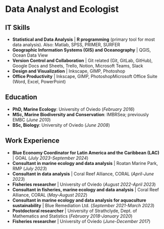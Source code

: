 # Data Analyst and Ecologist

## IT Skills

- **Statistical and Data Analysis** | **R programming** (primary tool for most data analysis). Also: Matlab, SPSS, PRIMER, SURFER
- **Geographic Information Systems (GIS) and Oceanography** | QGIS, Ocean Data View
- **Version Control and Collaboration** | Git related (Git, GitLab, GitHub), Google Docs and Sheets, Trello, Notion, Microsoft Teams, Slack
- **Design and Visualization** | Inkscape, GIMP, Photoshop
- **Office Productivity** | Inkscape, GIMP, PhotoshopMicrosoft Office Suite (Word, Excel, PowerPoint)

## Education
- **PhD, Marine Ecology**: University of Oviedo (_February 2016_)								       		
- **MSc, Marine Biodiversity and Conservation**: IMBRSea; previously EMBC (_June 2010_)	 			        		
- **BSc, Biology**: University of Oviedo (_June 2008_)


## Work Experience

- **Blue Economy Coordinator for Latin America and the Caribbean (LAC)** | GOAL (_July 2023-September 2024_)
- **Consultant in marine ecology and data analysis** | Roatan Marine Park, RMP (_July 2023_)
- **Consultant in data analysis** | Coral Reef Alliance, CORAL (_April-June 2023_)
- **Fisheries researcher** | University of Oviedo (_August 2022-April 2023_)
- **Consultant in fisheries, marine ecology and data analysis** | Coral Reef Alliance, CORAL (_May-August 2022_)
- **Consultant in marine ecology and data analysis for aquaculture sustainability** | Blue Remediation Ltd. (_September 2021-March 2023_)
- **Postdoctoral researcher** | University of Strathclyde, Dept. of Mathematics and Statistics (_February 2018-January 2020_)  
- **Fisheries researcher** | University of Oviedo (_June-December 2017_) 




